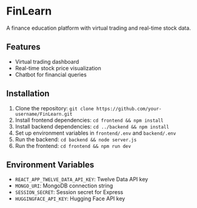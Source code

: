 # FinLearn
A finance education platform with virtual trading and real-time stock data.

## Features
- Virtual trading dashboard
- Real-time stock price visualization
- Chatbot for financial queries

## Installation
1. Clone the repository: `git clone https://github.com/your-username/FinLearn.git`
2. Install frontend dependencies: `cd frontend && npm install`
3. Install backend dependencies: `cd ../backend && npm install`
4. Set up environment variables in `frontend/.env` and `backend/.env`
5. Run the backend: `cd backend && node server.js`
6. Run the frontend: `cd frontend && npm run dev`

## Environment Variables
- `REACT_APP_TWELVE_DATA_API_KEY`: Twelve Data API key
- `MONGO_URI`: MongoDB connection string
- `SESSION_SECRET`: Session secret for Express
- `HUGGINGFACE_API_KEY`: Hugging Face API key